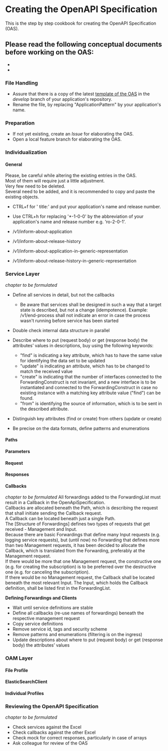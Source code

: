 # Creating the OpenAPI Specification

This is the step by step cookbook for creating the OpenAPI Specification (OAS).  

Please read the following conceptual documents before working on the OAS:  
- 
- 
- 


### File Handling  

- Assure that there is a copy of the latest [template of the OAS](???) in the _develop_ branch of your application's repository.    
- Rename the file, by replacing "ApplicationPattern" by your application's name.  


### Preparation  

- If not yet existing, create an _Issue_ for elaborating the OAS.  
- Open a local feature branch for elaborating the OAS.  


### Individualization  

#### General
Please, be careful while altering the existing entries in the OAS.  
Most of them will require just a little adjustment.  
Very few need to be deleted.  
Several need to be added, and it is recommended to copy and paste the existing objects.

- CTRL+f for '  title:' and put your application's name and release number.  
- Use CTRL+h for replacing '*-1-0-0' by the abbreviation of your application's name and release number e.g. 'ro-2-0-1'.  

- /v1/inform-about-application
- /v1/inform-about-release-history
- /v1/inform-about-application-in-generic-representation
- /v1/inform-about-release-history-in-generic-representation


### Service Layer
_chapter to be formulated_
* Define all services in detail, but not the callbacks
  * Be aware that services shall be designed in such a way that a target state is described, but not a change (idempotence). Example: /v1/end-process shall not indicate an error in case the process wasn't running before service has been started
* Double check internal data structure in parallel
* Describe where to put (request body) or get (response body) the attributes’ values in descriptions, buy using the following keywords:
  * "find" is indicating a key attribute, which has to have the same value for identifying the data set to be updated
  * "update" is indicating an attribute, which has to be changed to match the received value
  * "create" is indicating that the number of interfaces connected to the ForwardingConstruct is not invariant, and a new interface is to be instantiated and connected to the ForwardingConstruct in case no existing instance with a matching key attribute value ("find") can be found.
  * "from" is identifying the source of information, which is to be sent in the described attribute.

* Distinguish key attributes (find or create) from others (update or create)
* Be precise on the data formats, define patterns and enumerations


#### Paths


#### Parameters


#### Request


#### Responses


#### Callbacks
_chapter to be formulated_
All forwardings added to the ForwardingList must result in a Callback in the OpenApiSpecification.  
Callbacks are allocated beneath the Path, which is describing the request that shall initiate sending the Callback request.  
A Callback can be located beneath just a single Path.  
The [Structure of Forwardings] defines two types of requests that get received - Management and Input.  
Because there are basic Forwardings that define many Input requests (e.g. logging service requests), but (until now) no Forwarding that defines more than two Management requests, it has been decided to allocate the Callback, which is translated from the Forwarding, preferably at the Management request.  
If there would be more that one Management request, the constructive one (e.g. for creating the subscription) is to be preferred over the destructive one (e.g. for canceling the subscription).  
If there would be no Management request, the Callback shall be located beneath the most relevant Input. The Input, which holds the Callback definition, shall be listed first in the ForwardingList.


**Defining Forwardings and Clients**
* Wait until service definitions are stable
* Define all callbacks (re-use names of forwardings) beneath the respective management request
* Copy service definitions
* Remove service id, tags and security scheme
* Remove patterns and enumerations (filtering is on the ingress)
* Update descriptions about where to put (request body) or get (response body) the attributes’ values



### OAM Layer

#### File Profile


#### ElasticSearchClient

#### Individual Profiles






### Reviewing the OpenAPI Specification

_chapter to be formulated_
* Check services against the Excel
* Check callbacks against the other Excel
* Check mock for correct responses, particularly in case of arrays
* Ask colleague for review of the OAS
